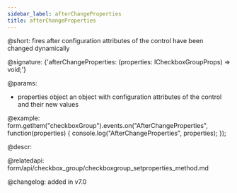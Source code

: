 ```yaml
---
sidebar_label: afterChangeProperties
title: afterChangeProperties
---          
```


@short: fires after configuration attributes of the control have been changed dynamically

@signature: {'afterChangeProperties: (properties: ICheckboxGroupProps) => void;'}

@params:
- properties     object      an object with configuration attributes of the control and their new values

@example:
form.getItem("checkboxGroup").events.on("AfterChangeProperties", function(properties) {
    console.log("AfterChangeProperties", properties);
});



@descr:

@relatedapi: form/api/checkbox_group/checkboxgroup_setproperties_method.md

@changelog: added in v7.0
